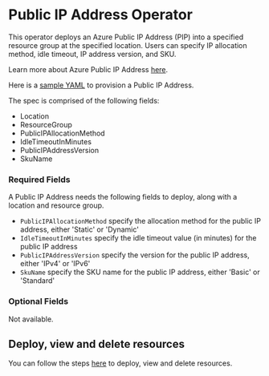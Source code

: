 # Public IP Address Operator

This operator deploys an Azure Public IP Address (PIP) into a specified resource group at the specified location. Users can specify IP allocation method, idle timeout, IP address version, and SKU.

Learn more about Azure Public IP Address [here](https://docs.microsoft.com/en-us/azure/virtual-network/virtual-network-ip-addresses-overview-arm).

Here is a [sample YAML](/config/samples/azure_v1alpha1_azurepublicipaddress.yaml) to provision a Public IP Address.

The spec is comprised of the following fields:

* Location
* ResourceGroup
* PublicIPAllocationMethod
* IdleTimeoutInMinutes
* PublicIPAddressVersion
* SkuName

### Required Fields

A Public IP Address needs the following fields to deploy, along with a location and resource group.

* `PublicIPAllocationMethod` specify the allocation method for the public IP address, either 'Static' or 'Dynamic'
* `IdleTimeoutInMinutes` specify the idle timeout value (in minutes) for the public IP address
* `PublicIPAddressVersion` specify the version for the public IP address, either 'IPv4' or 'IPv6'
* `SkuName` specify the SKU name for the public IP address, either 'Basic' or 'Standard'

### Optional Fields

Not available.

## Deploy, view and delete resources

You can follow the steps [here](/docs/howto/resourceprovision.md) to deploy, view and delete resources.
